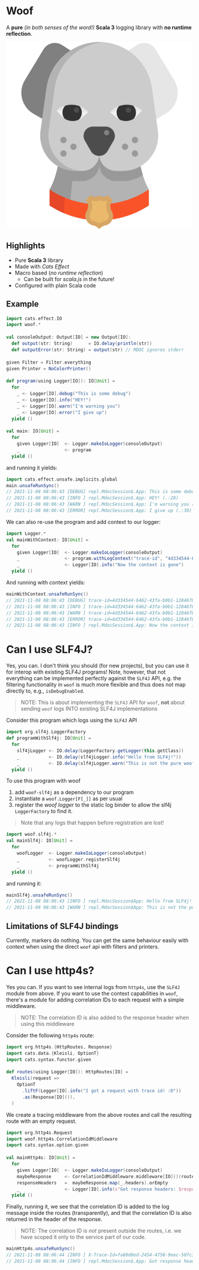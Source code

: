 # Woof

A **pure** _(in both senses of the word!)_ **Scala 3** logging library with **no runtime reflection**.

![](dog-svgrepo-com.svg)

## Highlights

* Pure **Scala 3** library
* Made with _Cats Effect_
* Macro based (_no runtime reflection_)
  * Can be built for _scala.js_ in the future!
* Configured with plain Scala code

## Example 

```scala
import cats.effect.IO
import woof.*

val consoleOutput: Output[IO] = new Output[IO]:
  def output(str: String)      = IO.delay(println(str))
  def outputError(str: String) = output(str) // MDOC ignores stderr

given Filter = Filter.everything
given Printer = NoColorPrinter()

def program(using Logger[IO]): IO[Unit] = 
  for
    _ <- Logger[IO].debug("This is some debug")
    _ <- Logger[IO].info("HEY!")
    _ <- Logger[IO].warn("I'm warning you")
    _ <- Logger[IO].error("I give up")
  yield ()

val main: IO[Unit] = 
  for
    given Logger[IO]  <- Logger.makeIoLogger(consoleOutput)
    _                 <- program
  yield ()
```

and running it yields:

```scala
import cats.effect.unsafe.implicits.global
main.unsafeRunSync()
// 2021-11-08 08:06:43 [DEBUG] repl.MdocSession$.App: This is some debug (.:27)
// 2021-11-08 08:06:43 [INFO ] repl.MdocSession$.App: HEY! (.:28)
// 2021-11-08 08:06:43 [WARN ] repl.MdocSession$.App: I'm warning you (.:29)
// 2021-11-08 08:06:43 [ERROR] repl.MdocSession$.App: I give up (.:30)
```


We can also re-use the program and add context to our logger:

```scala
import Logger.*
val mainWithContext: IO[Unit] = 
  for
    given Logger[IO]  <- Logger.makeIoLogger(consoleOutput)
    _                 <- program.withLogContext("trace-id", "4d334544-6462-43fa-b0b1-12846f871573")
    _                 <- Logger[IO].info("Now the context is gone")
  yield ()
```

And running with context yields:

```scala
mainWithContext.unsafeRunSync()
// 2021-11-08 08:06:43 [DEBUG] trace-id=4d334544-6462-43fa-b0b1-12846f871573 repl.MdocSession$.App: This is some debug (.:27)
// 2021-11-08 08:06:43 [INFO ] trace-id=4d334544-6462-43fa-b0b1-12846f871573 repl.MdocSession$.App: HEY! (.:28)
// 2021-11-08 08:06:43 [WARN ] trace-id=4d334544-6462-43fa-b0b1-12846f871573 repl.MdocSession$.App: I'm warning you (.:29)
// 2021-11-08 08:06:43 [ERROR] trace-id=4d334544-6462-43fa-b0b1-12846f871573 repl.MdocSession$.App: I give up (.:30)
// 2021-11-08 08:06:43 [INFO ] repl.MdocSession$.App: Now the context is gone (.:61)
```

# Can I use SLF4J?

Yes, you can. I don't think you should (for new projects), but you can use it for interop with existing SLF4J programs! Note, however, that not everything can be implemented perfectly against the
`SLF4J` API, e.g. the filtering functionality in `woof` is much more flexible and thus does not map directly to, e.g., `isDebugEnabled`.

> NOTE: This is about implementing the `SLF4J` API for `woof`, **not** about sending `woof` logs INTO existing SLF4J implementations

Consider this program which logs using the `SLF4J` API

```scala
import org.slf4j.LoggerFactory
def programWithSlf4j: IO[Unit] = 
  for
    slf4jLogger <- IO.delay(LoggerFactory.getLogger(this.getClass))
    _           <- IO.delay(slf4jLogger.info("Hello from SLF4j!"))
    _           <- IO.delay(slf4jLogger.warn("This is not the pure woof."))
  yield ()
```

To use this program with woof

1. add `woof-slf4j` as a dependency to our program
1. instantiate a `woof.Logger[F[_]]` as per usual
1. register the _woof logger_ to the static log binder to allow the slf4j `LoggerFactory` to find it.

> Note that any logs that happen before registration are lost!

```scala
import woof.slf4j.*
val mainSlf4j: IO[Unit] = 
  for
    woofLogger  <- Logger.makeIoLogger(consoleOutput)
    _           <- woofLogger.registerSlf4j
    _           <- programWithSlf4j
  yield ()
```

and running it:

```scala
mainSlf4j.unsafeRunSync()
// 2021-11-08 08:06:43 [INFO ] repl.MdocSession$App: Hello from SLF4j! (MdocSession$App.scala:81)
// 2021-11-08 08:06:43 [WARN ] repl.MdocSession$App: This is not the pure woof. (MdocSession$App.scala:82)
```
## Limitations of SLF4J bindings

Currently, markers do nothing. You can get the same behaviour easily with context when using the direct `woof` api with filters and printers.

# Can I use __http4s__?

Yes you can. If you want to see internal logs from `http4s`, use the `SLF4J` module from above. If you want to use the context capabilities in `woof`, there's a module for adding correlation IDs to each request with a simple middleware.

> NOTE: The correlation ID is also added to the response header when using this middleware

Consider the following `http4s` route:

```scala
import org.http4s.{HttpRoutes, Response}
import cats.data.{Kleisli, OptionT}
import cats.syntax.functor.given

def routes(using Logger[IO]): HttpRoutes[IO] =
  Kleisli(request =>
    OptionT
      .liftF(Logger[IO].info("I got a request with trace id! :D"))
      .as(Response[IO]()),
  )
```

We create a tracing middleware from the above routes and call the resulting
route with an empty request.

```scala
import org.http4s.Request
import woof.http4s.CorrelationIdMiddleware
import cats.syntax.option.given

val mainHttp4s: IO[Unit] = 
  for
    given Logger[IO]  <- Logger.makeIoLogger(consoleOutput)
    maybeResponse     <- CorrelationIdMiddleware.middleware[IO]()(routes).run(Request[IO]()).value
    responseHeaders   =  maybeResponse.map(_.headers).orEmpty
    _                 <- Logger[IO].info(s"Got response headers: $responseHeaders")
  yield ()
```

Finally, running it, we see that the correlation ID is added to the log message inside the routes (transparently), and that 
the correlation ID is also returned in the header of the response.

> NOTE: The correlation ID is _not_ present outside the routes, i.e. we have scoped it only to the service part of our code.

```scala
mainHttp4s.unsafeRunSync()
// 2021-11-08 08:06:44 [INFO ] X-Trace-Id=fa80d8ed-2454-4750-9eec-507c31b371ae repl.MdocSession$.App: I got a request with trace id! :D (.:121)
// 2021-11-08 08:06:44 [INFO ] repl.MdocSession$.App: Got response headers: Headers(X-Trace-Id: fa80d8ed-2454-4750-9eec-507c31b371ae) (.:142)
```